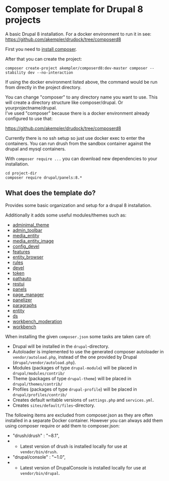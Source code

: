 # Composer template for Drupal 8 projects

A basic Drupal 8 installation. For a docker environment to run it in see:  
https://github.com/akempler/drudock/tree/composerd8 

First you need to [install composer](https://getcomposer.org/doc/00-intro.md#installation-linux-unix-osx).

After that you can create the project:

```
composer create-project akempler/composerd8:dev-master composer --stability dev --no-interaction
```

If using the docker environment listed above, the command would be run from directly in the project directory.

You can change "composer" to any directory name you want to use. 
This will create a directory structure like composer/drupal. 
Or yourprojectname/drupal.  
I've used "composer" because there is a docker environment already configured to use that:  

https://github.com/akempler/drudock/tree/composerd8 


Currently there is no ssh setup so just use docker exec to enter the containers. 
You can run drush from the sandbox container against the drupal and mysql containers.

With `composer require ...` you can download new dependencies to your
installation.

```
cd project-dir
composer require drupal/panels:8.*
```

## What does the template do?

Provides some basic organization and setup for a drupal 8 installation.

Additionally it adds some useful modules/themes such as:
* [adminimal_theme](https://www.drupal.org/project/adminimal_theme)
* [admin_toolbar](https://www.drupal.org/project/admin_toolbar)
* [media_entity](https://www.drupal.org/project/media_entity)
* [media_entity_image](https://www.drupal.org/project/media_entity_image)
* [config_devel](https://www.drupal.org/project/config_devel)
* [features](https://www.drupal.org/project/features)
* [entity_browser](https://www.drupal.org/project/entity_browser)
* [rules](https://www.drupal.org/project/rules)
* [devel](https://www.drupal.org/project/devel)
* [token](https://www.drupal.org/project/token)
* [pathauto](https://www.drupal.org/project/pathauto)
* [restui](https://www.drupal.org/project/restui)
* [panels](https://www.drupal.org/project/restui)
* [page_manager](https://www.drupal.org/project/restui)
* [panelizer](https://www.drupal.org/project/restui)
* [paragraphs](https://www.drupal.org/project/restui)
* [entity](https://www.drupal.org/project/restui)
* [ds](https://www.drupal.org/project/restui)
* [workbench_moderation](https://www.drupal.org/project/restui)
* [workbench](https://www.drupal.org/project/restui)

When installing the given `composer.json` some tasks are taken care of:

* Drupal will be installed in the `drupal`-directory.
* Autoloader is implemented to use the generated composer autoloader in `vendor/autoload.php`,
  instead of the one provided by Drupal (`drupal/vendor/autoload.php`).
* Modules (packages of type `drupal-module`) will be placed in `drupal/modules/contrib/`
* Theme (packages of type `drupal-theme`) will be placed in `drupal/themes/contrib/`
* Profiles (packages of type `drupal-profile`) will be placed in `drupal/profiles/contrib/`
* Creates default writable versions of `settings.php` and `services.yml`.
* Creates `sites/default/files`-directory.

The following items are excluded from composer.json as they are often installed in a separate Docker container. 
However you can always add them using composer require or add them to composer.json:
* "drush/drush" : "~8.1",
* * Latest version of drush is installed locally for use at `vendor/bin/drush`.
* "drupal/console" : "~1.0",
* * Latest version of DrupalConsole is installed locally for use at `vendor/bin/drupal`.
